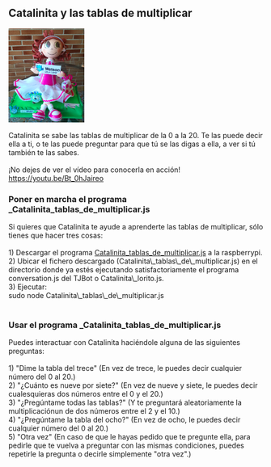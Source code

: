 

## Catalinita y las tablas de multiplicar


<img id="img1" src="Catalinita/Catalinita.png" width="150" height="186"> <br>
<div id="texto1">Catalinita se sabe las tablas de multiplicar de la 0 a la 20. Te las puede decir ella a ti, o te las puede preguntar para que tú se las digas a ella, a ver si tú también te las sabes.</div><br>
<div id="texto2">¡No dejes de ver el vídeo para conocerla en acción!</div>
<a href="https://youtu.be/Bt_0hJaireo"> https://youtu.be/Bt_0hJaireo</a>
<br>


### Poner en marcha el programa _Catalinita\_tablas\_de\_multiplicar.js
<div id="texto3">Si quieres que Catalinita te ayude a aprenderte las tablas de multiplicar, sólo tienes que hacer tres cosas:</div><br>
<div id="texto4">1) Descargar el programa <a href="https://github.com/watsonvaclase/Propuestas/blob/master/Catalinita/Catalinita_tablas_de_multiplicar.js">Catalinita_tablas_de_multiplicar.js</a> a la raspberrypi.</div>

<div id="texto5">2) Ubicar el fichero descargado (Catalinita\_tablas\_de\_multiplicar.js) en el directorio donde ya estés ejecutando satisfactoriamente el programa conversation.js del TJBot o Catalinita\_lorito.js.</div>

<div id="texto6">3) Ejecutar: <br>
sudo node Catalinita\_tablas\_de\_multiplicar.js</div>
<br>


### Usar el programa _Catalinita\_tablas\_de\_multiplicar.js
<div id="texto7">Puedes interactuar con Catalinita haciéndole alguna de las siguientes preguntas:</div><br>

<div id="texto8">1) "Dime la tabla del trece" (En vez de trece, le puedes decir cualquier número del 0 al 20.) </div>

<div id="texto9">2) "¿Cuánto es nueve por siete?" (En vez de nueve y siete, le puedes decir cualesquieras dos números entre el 0 y el 20.)</div>

<div id="texto10">3) "¿Pregúntame todas las tablas?" (Y te preguntará aleatoriamente la multiplicaciónun de dos números entre el 2 y el 10.)</div>

<div id="texto11">4) "¿Pregúntame la tabla del ocho?" (En vez de ocho, le puedes decir cualquier número del 0 al 20.)</div>

<div id="texto12">5) "Otra vez" (En caso de que le hayas pedido que te pregunte ella, para pedirle que te vuelva a preguntar con las mismas condiciones, puedes repetirle la pregunta o decirle simplemente "otra vez".)</div>
<br>


